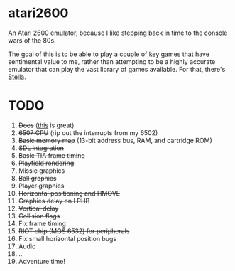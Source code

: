 # atari2600

An Atari 2600 emulator, because I like stepping back in time to the console wars of the 80s.

The goal of this is to be able to play a couple of key games that have sentimental value to me, rather than attempting to be a highly accurate emulator that can play the vast library of games available. For that, there's [Stella](https://github.com/stella-emu/stella).

# TODO

1. ~~Docs~~ ([this](https://problemkaputt.de/2k6specs.htm) is great)
2. ~~6507 CPU~~ (rip out the interrupts from my 6502)
3. ~~Basic memory map~~ (13-bit address bus, RAM, and cartridge ROM)
4. ~~SDL integration~~
5. ~~Basic TIA frame timing~~
6. ~~Playfield rendering~~
7. ~~Missle graphics~~
8. ~~Ball graphics~~
9. ~~Player graphics~~
10. ~~Horizontal positioning and HMOVE~~
11. ~~Graphics delay on LRHB~~
12. ~~Vertical delay~~
13. ~~Collision flags~~
14. Fix frame timing
15. ~~RIOT chip (MOS 6532) for peripherals~~
16. Fix small horizontal position bugs
17. Audio
18. ..
19. Adventure time!
